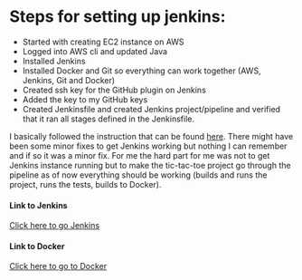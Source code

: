 # Steps for setting up jenkins:

* Started with creating EC2 instance on AWS
* Logged into AWS cli and updated Java
* Installed Jenkins
* Installed Docker and Git so everything can work together (AWS, Jenkins, Git and Docker)
* Created ssh key for the GitHub plugin on Jenkins
* Added the key to my GitHub keys
* Created Jenkinsfile and created Jenkins project/pipeline and verified that it ran all stages defined in the Jenkinsfile.

I basically followed the instruction that can be found [here](https://github.com/hgop/syllabus-2017/blob/master/Assignment/Day6/manualJenkins.md). There might have been some minor fixes to get Jenkins working but nothing I can remember and if so it was a minor fix. For me the hard part for me was not to get Jenkins instance running but to make the tic-tac-toe project go through the pipeline as of now everything should be working (builds and runs the project, runs the tests, builds to Docker).

#### Link to Jenkins

[Click here to go Jenkins](http://ec2-18-216-6-111.us-east-2.compute.amazonaws.com:8080/) 

#### Link to Docker

[Click here to go to Docker](https://hub.docker.com/r/fridthjofur12/tic_tac_toe/)
